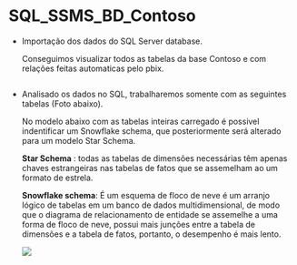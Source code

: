 # SQL_SSMS_BD_Contoso





- Importação dos dados do SQL Server database.
  
  Conseguimos visualizar todos as tabelas da base Contoso e com relações feitas automaticas pelo pbix.
  
  

<img src="file:///C:/Users/Marcos/Pictures/BASES%20CONTOSO.JPG" title="" alt="" data-align="inline">



- Analisado os dados no SQL,  trabalharemos somente com as seguintes tabelas (Foto abaixo). 
  
  No modelo abaixo com as tabelas inteiras carregado é possivel indentificar um Snowflake schema, que posteriormente será alterado para um modelo Star Schema.  
  
  **Star Schema** :  todas as tabelas de dimensões necessárias têm apenas chaves estrangeiras nas tabelas de fatos que se assemelham ao um formato de estrela.
  
  **Snowflake schema**: É um esquema de floco de neve é ​​um arranjo lógico de tabelas em um banco de dados multidimensional, de modo que o diagrama de relacionamento de entidade se assemelhe a uma forma de floco de neve, possui mais junções entre a tabela de dimensões e a tabela de fatos, portanto, o desempenho é mais lento.
  
  ![](C:\Users\Marcos\Pictures\BASE_CONTOSO_INCIADO.JPG)




